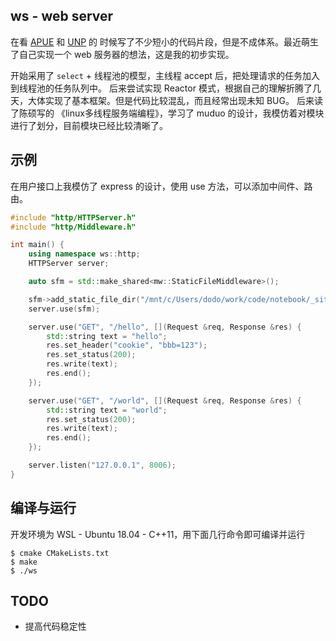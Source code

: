 ## ws - web server

在看 [APUE](https://book.douban.com/subject/1788421/) 和 [UNP](https://book.douban.com/subject/1500149/) 的
时候写了不少短小的代码片段，但是不成体系。最近萌生了自己实现一个 web 服务器的想法，这是我的初步实现。

开始采用了 `select` + 线程池的模型，主线程 accept 后，把处理请求的任务加入到线程池的任务队列中。
后来尝试实现 Reactor 模式，根据自己的理解折腾了几天，大体实现了基本框架。但是代码比较混乱，而且经常出现未知 BUG。
后来读了陈硕写的 《linux多线程服务端编程》，学习了 muduo 的设计，我模仿着对模块进行了划分，目前模块已经比较清晰了。


## 示例

在用户接口上我模仿了 express 的设计，使用 use 方法，可以添加中间件、路由。

```c++
#include "http/HTTPServer.h"
#include "http/Middleware.h"

int main() {
    using namespace ws::http;
    HTTPServer server;

    auto sfm = std::make_shared<mw::StaticFileMiddleware>();

    sfm->add_static_file_dir("/mnt/c/Users/dodo/work/code/notebook/_site/");
    server.use(sfm);

    server.use("GET", "/hello", [](Request &req, Response &res) {
        std::string text = "hello";
        res.set_header("cookie", "bbb=123");
        res.set_status(200);
        res.write(text);
        res.end();
    });

    server.use("GET", "/world", [](Request &req, Response &res) {
        std::string text = "world";
        res.set_status(200);
        res.write(text);
        res.end();
    });

    server.listen("127.0.0.1", 8006);
}
```

## 编译与运行

开发环境为 WSL - Ubuntu 18.04 - C++11，用下面几行命令即可编译并运行


```
$ cmake CMakeLists.txt
$ make
$ ./ws
```

## TODO

- 提高代码稳定性
